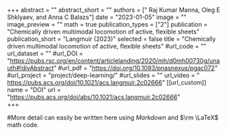 +++
abstract = ""
abstract_short = ""
authors = ["  Raj Kumar Manna, Oleg E Shklyaev, and Anna C Balazs"]
date = "2023-01-05"
image = ""
image_preview = ""
math = true
publication_types = ["2"]
publication = "Chemically driven multimodal locomotion of active, flexible sheets"
publication_short = "Langmuir (2023)"
selected = false
title = "Chemically driven multimodal locomotion of active, flexible sheets"
#url_code = ""
url_dataset = ""
#url_DOI = "https://pubs.rsc.org/en/content/articlelanding/2020/mh/d0mh00730g/unauth#!divAbstract"
#url_pdf = "https://doi.org/10.1093/pnasnexus/pgac072"
#url_project = "project/deep-learning/"
#url_slides = ""
url_video = " https://pubs.acs.org/doi/10.1021/acs.langmuir.2c02666"
[[url_custom]]
    name = "DOI"
    url = "https://pubs.acs.org/doi/abs/10.1021/acs.langmuir.2c02666"              
+++

#More detail can easily be written here using *Markdown* and $\rm \LaTeX$ math code.
